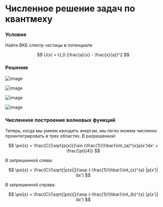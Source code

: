 # Численное решение задач по квантмеху

### Условие

Найти ВКБ спектр частицы в потенциале

$$
U(x) = U_0 (\frac{a}{x} - \frac{x}{a})^2
$$

### Решение

![image](https://user-images.githubusercontent.com/25401699/200623173-28b0d3da-e717-4e6b-a43f-0a493f34a206.png)

![image](https://user-images.githubusercontent.com/25401699/200623208-d1288d79-8c0c-4c9f-9b07-298715170d17.png)

![image](https://user-images.githubusercontent.com/25401699/200623257-2163283d-e2f0-444e-85bc-8ec4aec97f96.png)

![image](https://user-images.githubusercontent.com/25401699/200623301-e1dff6b3-1f8c-4b51-ac11-1fb5e5417731.png)

### Численное построение волновых функций

Теперь, когда мы умеем находить энергии, мы легко можем численно проинтегрировать в трех областях.
В разрешенной:

$$
\psi(x) = \frac{C}{\sqrt{p(x)}}\sin (\frac{1}{\hbar}\int_{a}^{x}p(x')dx' + \frac{\pi}{4})
$$

В запрешенной слева:

$$
\psi(x) = \frac{C}{\sqrt{|p(x)|}}\exp (-\frac{1}{\hbar}\int_{x}^{a} |p(x')| dx')
$$

В запрешенной справа:

$$
\psi(x) = \frac{C}{\sqrt{|p(x)|}}\exp (-\frac{1}{\hbar}\int_{b}^{x} |p(x')| dx')
$$

